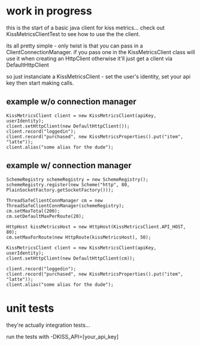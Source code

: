 # work in progress

this is the start of a basic java client for kiss metrics...
check out KissMetricsClientTest to see how to use the the client.

its all pretty simple - only twist is that you can pass in a ClientConnectionManager.
if you pass one in the KissMetricsClient class will use it when creating an HttpClient otherwise it'll just
get a client via DefaultHttpClient

so just instanciate a KissMetricsClient - set the user's identity, set your api key then start making calls.

## example w/o connection manager
    KissMetricsClient client = new KissMetricsClient(apiKey, userIdentity);
    client.setHttpClient(new DefaultHttpClient());
    client.record("loggedin");
    client.record("purchased", new KissMetricsProperties().put("item", "latte"));
    client.alias("some alias for the dude");

## example w/ connection manager
    SchemeRegistry schemeRegistry = new SchemeRegistry();
    schemeRegistry.register(new Scheme("http", 80, PlainSocketFactory.getSocketFactory()));

    ThreadSafeClientConnManager cm = new ThreadSafeClientConnManager(schemeRegistry);
    cm.setMaxTotal(200);
    cm.setDefaultMaxPerRoute(20);

    HttpHost kissMetricsHost = new HttpHost(KissMetricsClient.API_HOST, 80);
    cm.setMaxForRoute(new HttpRoute(kissMetricsHost), 50);

    KissMetricsClient client = new KissMetricsClient(apiKey, userIdentity);
    client.setHttpClient(new DefaultHttpClient(cm));

    client.record("loggedin");
    client.record("purchased", new KissMetricsProperties().put("item", "latte"));
    client.alias("some alias for the dude");

# unit tests

they're actually integration tests...

run the tests with -DKISS_API=[your_api_key]